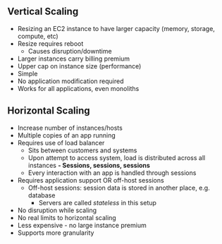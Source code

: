 
## Vertical Scaling

- Resizing an EC2 instance to have larger capacity (memory, storage, compute, etc)
- Resize requires reboot
	- Causes disruption/downtime
- Larger instances carry billing premium
- Upper cap on instance size (performance)
- Simple
- No application modification required
- Works for all applications, even monoliths

## Horizontal Scaling

- Increase number of instances/hosts
- Multiple copies of an app running
- Requires use of load balancer
	- Sits between customers and systems
	- Upon attempt to access system, load is distributed across all instances
**- Sessions, sessions, sessions**
	- Every interaction with an app is handled through sessions
- Requires application support OR off-host sessions
	- Off-host sessions: session data is stored in another place, e.g. database
		- Servers are called *stateless* in this setup
- No disruption while scaling
- No real limits to horizontal scaling
- Less expensive - no large instance premium
- Supports more granularity
